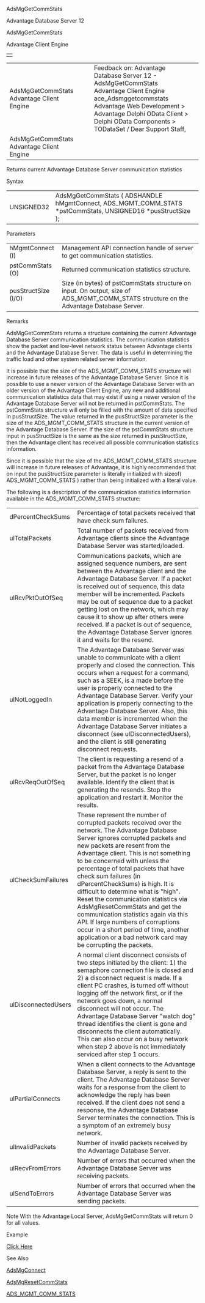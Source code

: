 AdsMgGetCommStats




Advantage Database Server 12  

AdsMgGetCommStats

Advantage Client Engine

|  |
| --- |
|  |

|  |  |  |  |  |
| --- | --- | --- | --- | --- |
| AdsMgGetCommStats  Advantage Client Engine |  |  | Feedback on: Advantage Database Server 12 - AdsMgGetCommStats Advantage Client Engine ace\_Adsmggetcommstats Advantage Web Development > Advantage Delphi OData Client > Delphi OData Components > TODataSet / Dear Support Staff, |  |
| AdsMgGetCommStats  Advantage Client Engine |  |  |  |  |

Returns current Advantage Database Server communication statistics

Syntax

|  |  |
| --- | --- |
| UNSIGNED32 | AdsMgGetCommStats ( ADSHANDLE hMgmtConnect,  ADS\_MGMT\_COMM\_STATS \*pstCommStats,  UNSIGNED16 \*pusStructSize ); |

Parameters

|  |  |
| --- | --- |
| hMgmtConnect (I) | Management API connection handle of server to get communication statistics. |
| pstCommStats (O) | Returned communication statistics structure. |
| pusStructSize (I/O) | Size (in bytes) of pstCommStats structure on input. On output, size of ADS\_MGMT\_COMM\_STATS structure on the Advantage Database Server. |

Remarks

AdsMgGetCommStats returns a structure containing the current Advantage Database Server communication statistics. The communication statistics show the packet and low-level network status between Advantage clients and the Advantage Database Server. The data is useful in determining the traffic load and other system related server information.

It is possible that the size of the ADS\_MGMT\_COMM\_STATS structure will increase in future releases of the Advantage Database Server. Since it is possible to use a newer version of the Advantage Database Server with an older version of the Advantage Client Engine, any new and additional communication statistics data that may exist if using a newer version of the Advantage Database Server will not be returned in pstCommStats. The pstCommStats structure will only be filled with the amount of data specified in pusStructSize. The value returned in the pusStructSize parameter is the size of the ADS\_MGMT\_COMM\_STATS structure in the current version of the Advantage Database Server. If the size of the pstCommStats structure input in pusStructSize is the same as the size returned in pusStructSize, then the Advantage client has received all possible communication statistics information.

Since it is possible that the size of the ADS\_MGMT\_COMM\_STATS structure will increase in future releases of Advantage, it is highly recommended that on input the pusStructSize parameter is literally initialized with sizeof( ADS\_MGMT\_COMM\_STATS ) rather than being initialized with a literal value.

The following is a description of the communication statistics information available in the ADS\_MGMT\_COMM\_STATS structure:

|  |  |
| --- | --- |
| dPercentCheckSums | Percentage of total packets received that have check sum failures. |
| ulTotalPackets | Total number of packets received from Advantage clients since the Advantage Database Server was started/loaded. |
| ulRcvPktOutOfSeq | Communications packets, which are assigned sequence numbers, are sent between the Advantage client and the Advantage Database Server. If a packet is received out of sequence, this data member will be incremented. Packets may be out of sequence due to a packet getting lost on the network, which may cause it to show up after others were received. If a packet is out of sequence, the Advantage Database Server ignores it and waits for the resend. |
| ulNotLoggedIn | The Advantage Database Server was unable to communicate with a client properly and closed the connection. This occurs when a request for a command, such as a SEEK, is a made before the user is properly connected to the Advantage Database Server. Verify your application is properly connecting to the Advantage Database Server. Also, this data member is incremented when the Advantage Database Server initiates a disconnect (see ulDisconnectedUsers), and the client is still generating disconnect requests. |
| ulRcvReqOutOfSeq | The client is requesting a resend of a packet from the Advantage Database Server, but the packet is no longer available. Identify the client that is generating the resends. Stop the application and restart it. Monitor the results. |
| ulCheckSumFailures | These represent the number of corrupted packets received over the network. The Advantage Database Server ignores corrupted packets and new packets are resent from the Advantage client. This is not something to be concerned with unless the percentage of total packets that have check sum failures (in dPercentCheckSums) is high. It is difficult to determine what is "high". Reset the communication statistics via AdsMgResetCommStats and get the communication statistics again via this API. If large numbers of corruptions occur in a short period of time, another application or a bad network card may be corrupting the packets. |
| ulDisconnectedUsers | A normal client disconnect consists of two steps initiated by the client: 1) the semaphore connection file is closed and 2) a disconnect request is made. If a client PC crashes, is turned off without logging off the network first, or if the network goes down, a normal disconnect will not occur. The Advantage Database Server "watch dog" thread identifies the client is gone and disconnects the client automatically. This can also occur on a busy network when step 2 above is not immediately serviced after step 1 occurs. |
| ulPartialConnects | When a client connects to the Advantage Database Server, a reply is sent to the client. The Advantage Database Server waits for a response from the client to acknowledge the reply has been received. If the client does not send a response, the Advantage Database Server terminates the connection. This is a symptom of an extremely busy network. |
| ulInvalidPackets | Number of invalid packets received by the Advantage Database Server. |
| ulRecvFromErrors | Number of errors that occurred when the Advantage Database Server was receiving packets. |
| ulSendToErrors | Number of errors that occurred when the Advantage Database Server was sending packets. |

Note With the Advantage Local Server, AdsMgGetCommStats will return 0 for all values.

Example

[Click Here](ace_advantage_management_api_examples.htm#adsmggetcommstats_example)

See Also

[AdsMgConnect](ace_adsmgconnect.htm)

[AdsMgResetCommStats](ace_adsmgresetcommstats.htm)

[ADS\_MGMT\_COMM\_STATS](ace_ads_mgmt_comm_stats.htm)